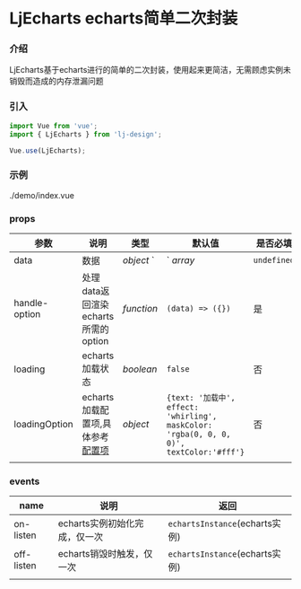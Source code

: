 #  LjEcharts echarts简单二次封装

### 介绍

LjEcharts基于echarts进行的简单的二次封装，使用起来更简洁，无需顾虑实例未销毁而造成的内存泄漏问题

### 引入

```Javascript
import Vue from 'vue';
import { LjEcharts } from 'lj-design';

Vue.use(LjEcharts);
```

### 示例

<demo-code>./demo/index.vue</demo-code>

### props

| 参数 | 说明 | 类型 |  默认值 | 是否必填 |
|------|------|-----|---------|---------|
| data | 数据 | _object_ `|` _array_ | `undefined` | 是 |
| handle-option | 处理data返回渲染echarts所需的option | _function_ | `(data) => ({})` | 是 |
| loading | echarts加载状态 | _boolean_ | `false` | 否 |
| loadingOption | echarts加载配置项,具体参考 [配置项](https://echarts.apache.org/zh/api.html#echartsInstance.showLoading) | _object_ | `{text: '加载中', effect: 'whirling', maskColor: 'rgba(0, 0, 0, 0)', textColor:'#fff'}` | 否 |
|  |  |  |  |  |

### events

| name | 说明 |  返回  |
|------|------|--------|
| on-listen | echarts实例初始化完成，仅一次 | `echartsInstance`(echarts实例) |
| off-listen | echarts销毁时触发，仅一次 | `echartsInstance`(echarts实例) |
|  |  |  |